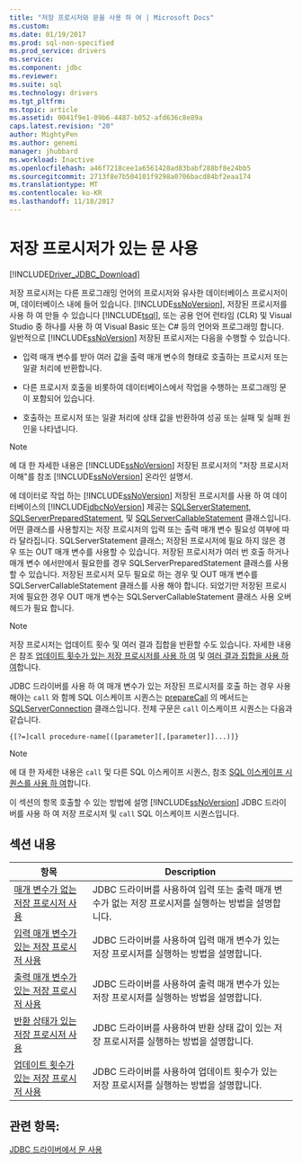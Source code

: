 ```yaml
---
title: "저장 프로시저와 문을 사용 하 여 | Microsoft Docs"
ms.custom: 
ms.date: 01/19/2017
ms.prod: sql-non-specified
ms.prod_service: drivers
ms.service: 
ms.component: jdbc
ms.reviewer: 
ms.suite: sql
ms.technology: drivers
ms.tgt_pltfrm: 
ms.topic: article
ms.assetid: 0041f9e1-09b6-4487-b052-afd636c8e89a
caps.latest.revision: "20"
author: MightyPen
ms.author: genemi
manager: jhubbard
ms.workload: Inactive
ms.openlocfilehash: a46f7218cee1a6561428ad83babf288bf8e24bb5
ms.sourcegitcommit: 2713f8e7b504101f9298a0706bacd84bf2eaa174
ms.translationtype: MT
ms.contentlocale: ko-KR
ms.lasthandoff: 11/18/2017
---
```

# <a name="using-statements-with-stored-procedures"></a>저장 프로시저가 있는 문 사용
[!INCLUDE[Driver_JDBC_Download](../../includes/driver_jdbc_download.md)]

  저장 프로시저는 다른 프로그래밍 언어의 프로시저와 유사한 데이터베이스 프로시저이며, 데이터베이스 내에 들어 있습니다. [!INCLUDE[ssNoVersion](../../includes/ssnoversion_md.md)], 저장된 프로시저를 사용 하 여 만들 수 있습니다 [!INCLUDE[tsql](../../includes/tsql_md.md)], 또는 공용 언어 런타임 (CLR) 및 Visual Studio 중 하나를 사용 하 여 Visual Basic 또는 C# 등의 언어와 프로그래밍 합니다. 일반적으로 [!INCLUDE[ssNoVersion](../../includes/ssnoversion_md.md)] 저장된 프로시저는 다음을 수행할 수 있습니다.  
  
-   입력 매개 변수를 받아 여러 값을 출력 매개 변수의 형태로 호출하는 프로시저 또는 일괄 처리에 반환합니다.  
  
-   다른 프로시저 호출을 비롯하여 데이터베이스에서 작업을 수행하는 프로그래밍 문이 포함되어 있습니다.  
  
-   호출하는 프로시저 또는 일괄 처리에 상태 값을 반환하여 성공 또는 실패 및 실패 원인을 나타냅니다.  
  
> [!NOTE]  
>  에 대 한 자세한 내용은 [!INCLUDE[ssNoVersion](../../includes/ssnoversion_md.md)] 저장된 프로시저의 "저장 프로시저 이해"를 참조 [!INCLUDE[ssNoVersion](../../includes/ssnoversion_md.md)] 온라인 설명서.  
  
 에 데이터로 작업 하는 [!INCLUDE[ssNoVersion](../../includes/ssnoversion_md.md)] 저장된 프로시저를 사용 하 여 데이터베이스의 [!INCLUDE[jdbcNoVersion](../../includes/jdbcnoversion_md.md)] 제공는 [SQLServerStatement](../../connect/jdbc/reference/sqlserverstatement-class.md), [SQLServerPreparedStatement](../../connect/jdbc/reference/sqlserverpreparedstatement-class.md), 및 [ SQLServerCallableStatement](../../connect/jdbc/reference/sqlservercallablestatement-class.md) 클래스입니다. 어떤 클래스를 사용할지는 저장 프로시저의 입력 또는 출력 매개 변수 필요성 여부에 따라 달라집니다. SQLServerStatement 클래스; 저장된 프로시저에 필요 하지 않은 경우 또는 OUT 매개 변수를 사용할 수 있습니다. 저장된 프로시저가 여러 번 호출 하거나 매개 변수 에서만에서 필요한를 경우 SQLServerPreparedStatement 클래스를 사용할 수 있습니다. 저장된 프로시저 모두 필요로 하는 경우 및 OUT 매개 변수를 SQLServerCallableStatement 클래스를 사용 해야 합니다. 되었기만 저장된 프로시저에 필요한 경우 OUT 매개 변수는 SQLServerCallableStatement 클래스 사용 오버 헤드가 필요 합니다.  
  
> [!NOTE]  
>  저장 프로시저는 업데이트 횟수 및 여러 결과 집합을 반환할 수도 있습니다. 자세한 내용은 참조 [업데이트 횟수가 있는 저장 프로시저를 사용 하 여](../../connect/jdbc/using-a-stored-procedure-with-an-update-count.md) 및 [여러 결과 집합을 사용 하 여](../../connect/jdbc/using-multiple-result-sets.md)합니다.  
  
 JDBC 드라이버를 사용 하 여 매개 변수가 있는 저장된 프로시저를 호출 하는 경우 사용 해야는 `call` 와 함께 SQL 이스케이프 시퀀스는 [prepareCall](../../connect/jdbc/reference/preparecall-method-sqlserverconnection.md) 의 메서드는 [SQLServerConnection](../../connect/jdbc/reference/sqlserverconnection-class.md) 클래스입니다. 전체 구문은 `call` 이스케이프 시퀀스는 다음과 같습니다.  
  
 `{[?=]call procedure-name[([parameter][,[parameter]]...)]}`  
  
> [!NOTE]  
>  에 대 한 자세한 내용은 `call` 및 다른 SQL 이스케이프 시퀀스, 참조 [SQL 이스케이프 시퀀스를 사용 하 여](../../connect/jdbc/using-sql-escape-sequences.md)합니다.  
  
 이 섹션의 항목 호출할 수 있는 방법에 설명 [!INCLUDE[ssNoVersion](../../includes/ssnoversion_md.md)] JDBC 드라이버를 사용 하 여 저장 프로시저 및 `call` SQL 이스케이프 시퀀스입니다.  
  
## <a name="in-this-section"></a>섹션 내용  
  
|항목|Description|  
|-----------|-----------------|  
|[매개 변수가 없는 저장 프로시저 사용](../../connect/jdbc/using-a-stored-procedure-with-no-parameters.md)|JDBC 드라이버를 사용하여 입력 또는 출력 매개 변수가 없는 저장 프로시저를 실행하는 방법을 설명합니다.|  
|[입력 매개 변수가 있는 저장 프로시저 사용](../../connect/jdbc/using-a-stored-procedure-with-input-parameters.md)|JDBC 드라이버를 사용하여 입력 매개 변수가 있는 저장 프로시저를 실행하는 방법을 설명합니다.|  
|[출력 매개 변수가 있는 저장 프로시저 사용](../../connect/jdbc/using-a-stored-procedure-with-output-parameters.md)|JDBC 드라이버를 사용하여 출력 매개 변수가 있는 저장 프로시저를 실행하는 방법을 설명합니다.|  
|[반환 상태가 있는 저장 프로시저 사용](../../connect/jdbc/using-a-stored-procedure-with-a-return-status.md)|JDBC 드라이버를 사용하여 반환 상태 값이 있는 저장 프로시저를 실행하는 방법을 설명합니다.|  
|[업데이트 횟수가 있는 저장 프로시저 사용](../../connect/jdbc/using-a-stored-procedure-with-an-update-count.md)|JDBC 드라이버를 사용하여 업데이트 횟수가 있는 저장 프로시저를 실행하는 방법을 설명합니다.|  
  
## <a name="see-also"></a>관련 항목:  
 [JDBC 드라이버에서 문 사용](../../connect/jdbc/using-statements-with-the-jdbc-driver.md)  
  
  
